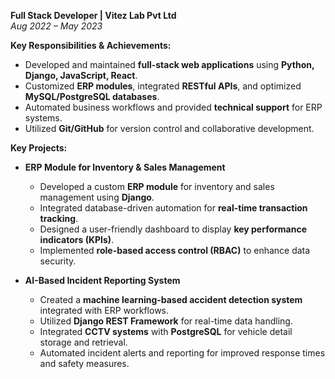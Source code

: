 **Full Stack Developer | Vitez Lab Pvt Ltd**  
*Aug 2022 – May 2023*

**Key Responsibilities & Achievements:**
- Developed and maintained **full-stack web applications** using **Python, Django, JavaScript, React**.
- Customized **ERP modules**, integrated **RESTful APIs**, and optimized **MySQL/PostgreSQL databases**.
- Automated business workflows and provided **technical support** for ERP systems.
- Utilized **Git/GitHub** for version control and collaborative development.

**Key Projects:**
- **ERP Module for Inventory & Sales Management**
  - Developed a custom **ERP module** for inventory and sales management using **Django**.
  - Integrated database-driven automation for **real-time transaction tracking**.
  - Designed a user-friendly dashboard to display **key performance indicators (KPIs)**.
  - Implemented **role-based access control (RBAC)** to enhance data security.

- **AI-Based Incident Reporting System**
  - Created a **machine learning-based accident detection system** integrated with ERP workflows.
  - Utilized **Django REST Framework** for real-time data handling.
  - Integrated **CCTV systems** with **PostgreSQL** for vehicle detail storage and retrieval.
  - Automated incident alerts and reporting for improved response times and safety measures.
